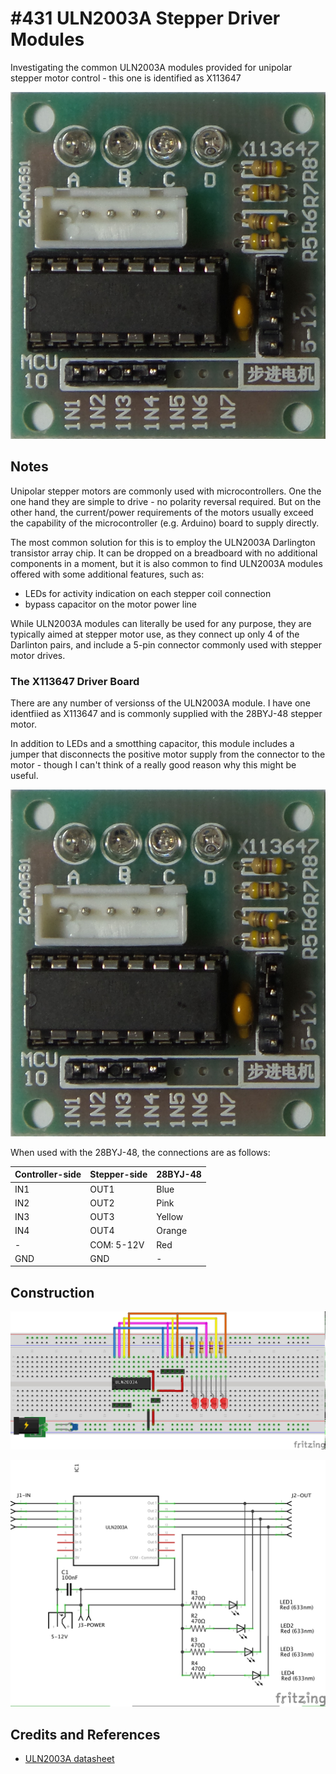 # #431 ULN2003A Stepper Driver Modules

Investigating the common ULN2003A modules provided for unipolar stepper motor control - this one is identified as X113647

![Build](./assets/ULN2003Module_build.jpg?raw=true)

## Notes

Unipolar stepper motors are commonly used with microcontrollers.
One the one hand they are simple to drive - no polarity reversal required.
But on the other hand, the current/power requirements of the motors usually exceed
the capability of the microcontroller (e.g. Arduino) board to supply directly.

The most common solution for this is to employ the ULN2003A Darlington transistor array chip.
It can be dropped on a breadboard with no additional components in a moment,
but it is also common to find ULN2003A modules offered with some additional features, such as:

* LEDs for activity indication on each stepper coil connection
* bypass capacitor on the motor power line

While ULN2003A modules can literally be used for any purpose, they are typically
aimed at stepper motor use, as they connect up only 4 of the Darlinton pairs,
and include a 5-pin connector commonly used with stepper motor drives.

### The X113647 Driver Board

There are any number of versionss of the ULN2003A module.
I have one identfiied as X113647 and is commonly supplied with the 28BYJ-48 stepper motor.

In addition to LEDs and a smotthing capacitor, this module includes a jumper that
disconnects the positive motor supply from the connector to the motor -
though I can't think of a really good reason why this might be useful.

![Build](./assets/ULN2003Module_build.jpg?raw=true)

When used with the 28BYJ-48, the connections are as follows:

| Controller-side  | Stepper-side | 28BYJ-48 |
|------------------|--------------|----------|
| IN1              | OUT1         | Blue     |
| IN2              | OUT2         | Pink     |
| IN3              | OUT3         | Yellow   |
| IN4              | OUT4         | Orange   |
| -                | COM: 5-12V   | Red      |
| GND              | GND          | -        |


## Construction

![Breadboard](./assets/ULN2003Module_bb.jpg?raw=true)

![Schematic](./assets/ULN2003Module_schematic.jpg?raw=true)

## Credits and References

* [ULN2003A datasheet](https://www.futurlec.com/Linear/ULN2003A.shtml)
